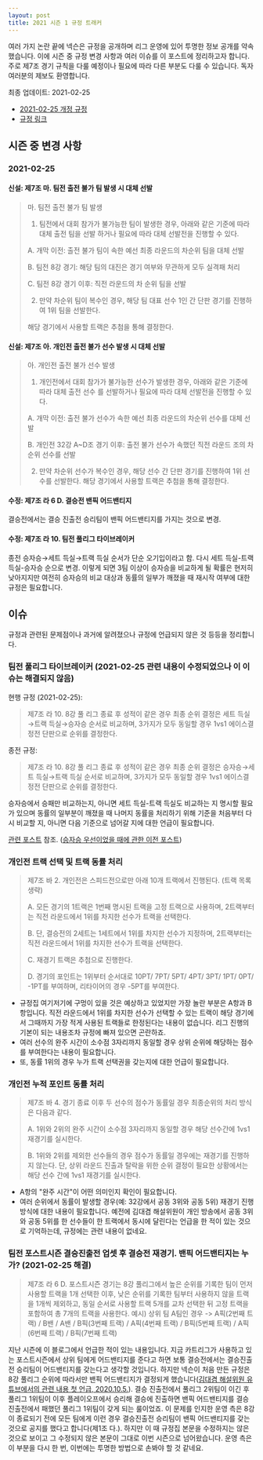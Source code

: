 ```yaml
---
layout: post
title: 2021 시즌 1 규정 트래커
---
```

여러 가지 논란 끝에 넥슨은 규정을 공개하며 리그 운영에 있어 투명한 정보 공개를 약속했습니다.
이에 시즌 중 규정 변경 사항과 여러 이슈를 이 포스트에 정리하고자 합니다. 주로 제7조 경기 규칙을 다룰 예정이나 필요에 따라 다른 부분도 다룰 수 있습니다.
독자 여러분의 제보도 환영합니다.

최종 업데이트: 2021-02-25

- [2021-02-25 개정 규정](https://drive.google.com/file/d/1DAG4tIDW113wBY-fSe4JilZMnaCNVJs0/view)
- [규정 링크](https://drive.google.com/file/d/19g9LzjhLCHP9WBJ5DBoq0emRZQCdAPFG/view)

## 시즌 중 변경 사항
### 2021-02-25

#### 신설: 제7조 마. 팀전 출전 불가 팀 발생 시 대체 선발


> 마. 팀전 출전 불가 팀 발생
> 
> 1. 팀전에서 대회 참가가 불가능한 팀이 발생한 경우, 아래와 같은 기준에 따라 대체 출전 팀을 선발
> 하거나 필요에 따라 대체 선발전을 진행할 수 있다.
> 
> A. 개막 이전: 출전 불가 팀이 속한 예선 최종 라운드의 차순위 팀을 대체 선발
> 
> B. 팀전 8강 경기: 해당 팀의 대진은 경기 여부와 무관하게 모두 실격패 처리
> 
> C. 팀전 8강 경기 이후: 직전 라운드의 차 순위 팀을 선발
> 
> 2. 만약 차순위 팀이 복수인 경우, 해당 팀 대표 선수 1인 간 단판 경기를 진행하여 1위 팀을 선발한다.
> 
> 해당 경기에서 사용할 트랙은 추첨을 통해 결정한다.

#### 신설: 제7조 아. 개인전 출전 불가 선수 발생 시 대체 선발

> 아. 개인전 출전 불가 선수 발생
> 
> 1. 개인전에서 대회 참가가 불가능한 선수가 발생한 경우, 아래와 같은 기준에 따라 대체 출전 선수
> 를 선발하거나 필요에 따라 대체 선발전을 진행할 수 있다.
> 
> A. 개막 이전: 출전 불가 선수가 속한 예선 최종 라운드의 차순위 선수를 대체 선발
> 
> B. 개인전 32강 A~D조 경기 이후: 출전 불가 선수가 속했던 직전 라운드 조의 차 순위 선수를 선발
> 
> 2. 만약 차순위 선수가 복수인 경우, 해당 선수 간 단판 경기를 진행하여 1위 선수를 선발한다.
> 해당 경기에서 사용할 트랙은 추첨을 통해 결정한다.
> 

#### 수정: 제7조 라 6 D. 결승전 밴픽 어드밴티지

결승전에서는 결승 진출전 승리팀이 밴픽 어드밴티지를 가지는 것으로 변경. 

#### 수정: 제7조 라 10. 팀전 풀리그 타이브레이커

종전 승자승→세트 득실→트랙 득실 순서가 단순 오기입이라고 함. 다시 세트 득실-트랙 득실-승자승 순으로 변경. 이렇게 되면 3팀 이상이 승자승을 비교하게 될 확률은 현저히 낮아지지만 여전히 승자승의 비교 대상과 동률의 일부가 깨졌을 때 재시작 여부에 대한 규정은 필요합니다. 

## 이슈
규정과 관련된 문제점이나 과거에 알려졌으나 규정에 언급되지 않은 것 등등을 정리합니다.



### 팀전 풀리그 타이브레이커 (2021-02-25 관련 내용이 수정되었으나 이 이슈는 해결되지 않음)

현행 규정 (2021-02-25):

> 제7조 라 10. 8강 풀 리그 종료 후 성적이 같은 경우 최종 순위 결정은 세트 득실→트랙 득실→승자승 순서로 비교하며, 3가지가 모두 동일할 경우 1vs1 에이스결정전 단판으로 순위를 결정한다.

종전 규정:

> 제7조 라 10. 8강 풀 리그 종료 후 성적이 같은 경우 최종 순위 결정은 승자승→세트 득실→트랙 득실 순서로 비교하며, 3가지가 모두 동일할 경우 1vs1 에이스결정전 단판으로 순위를 결정한다.


승자승에서 승패만 비교하는지, 아니면 세트 득실-트랙 득실도 비교하는 지 명시할 필요가 있으며 동률의 일부분이 깨졌을 때 나머지 동률을 처리하기 위해 기준을 처음부터 다시 비교할 지, 아니면 다음 기준으로 넘어갈 지에 대한 언급이 필요합니다. 

[관련 포스트](../tiebreakers) 참조.
([승자승 우선이었을 때에 관한 이전 포스트](../tiebreakers-2))



### 개인전 트랙 선택 및 트랙 동률 처리

> 제7조 바 2. 개인전은 스피드전으로만 아래 10개 트랙에서 진행된다.
> (트랙 목록 생략)
>
> A. 모든 경기의 1트랙은 1번째 명시된 트랙을 고정 트랙으로 사용하며, 2트랙부터는 직전 라운드에서 1위를 차지한 선수가 트랙을 선택한다.
> 
> B. 단, 결승전의 2세트는 1세트에서 1위를 차지한 선수가 지정하며, 2트랙부터는 직전 라운드에서 1위를 차지한 선수가 트랙을 선택한다.
> 
> C. 재경기 트랙은 추첨으로 진행한다.
> 
> D. 경기의 포인트는 1위부터 순서대로 10PT/ 7PT/ 5PT/ 4PT/ 3PT/ 1PT/ 0PT/ -1PT를 부여하며, 리타이어의 경우 -5PT를 부여한다.

- 규정집 여기저기에 구멍이 있을 것은 예상하고 있었지만 가장 놀란 부분은 A항과 B항입니다. 
직전 라운드에서 1위를 차지한 선수가 선택할 수 있는 트랙이 해당 경기에서 그때까지 가장 적게 사용된 트랙들로 한정된다는 내용이 없습니다.
리그 진행의 기본이 되는 내용조차 규정에 빠져 있으면 곤란하죠. 
- 여러 선수의 완주 시간이 소수점 3자리까지 동일할 경우 상위 순위에 해당하는 점수를 부여한다는 내용이 필요합니다. 
- 또, 동률 1위의 경우 누가 트랙 선택권을 갖는지에 대한 언급이 필요합니다.

### 개인전 누적 포인트 동률 처리

> 제7조 바 4. 경기 종료 이후 두 선수의 점수가 동률일 경우 최종순위의 처리 방식은 다음과 같다.
> 
> A. 1위와 2위의 완주 시간이 소수점 3자리까지 동일할 경우 해당 선수간에 1vs1 재경기를 실시한다.
> 
> B. 1위와 2위를 제외한 선수들의 경우 점수가 동률일 경우에는 재경기를 진행하지 않는다. 단, 상위 라운드 진출과 탈락을 위한 순위 결정이 필요한 상황에서는 해당 선수 간에 1vs1 재경기를 실시한다.

- A항의 "완주 시간"이 어떤 의미인지 확인이 필요합니다. 
- 여러 순위에서 동률이 발생할 경우(예: 32강에서 공동 3위와 공동 5위) 재경기 진행 방식에 대한 내용이 필요합니다. 
예전에 김대겸 해설위원이 개인 방송에서 공동 3위와 공동 5위를 한 선수들이 한 트랙에서 동시에 달린다는 언급을 한 적이 있는 것으로 기억하는데, 규정에는 관련 내용이 없네요.

### 팀전 포스트시즌 결승진출전 업셋 후 결승전 재경기. 밴픽 어드밴티지는 누가? (2021-02-25 해결)

> 제7조 라 6 D. 포스트시즌 경기는 8강 풀리그에서 높은 순위를 기록한 팀이 먼저 사용할 트랙을 1개 선택한 이후, 낮은 순위를 기록한 팀부터 사용하지 않을 트랙을 1개씩 제외하고, 동일 순서로 사용할
트랙 5개를 교차 선택한 뒤 고정 트랙을 포함하여 총 7개의 트랙을 사용한다.
예시) 상위 팀 A팀인 경우 -> A픽(2번째 트랙) / B밴 / A밴 / B픽(3번째 트랙) / A픽(4번째 트랙) / B픽(5번째 트랙) / A픽(6번째 트랙) / B픽(7번째 트랙)

지난 시즌에 이 블로그에서 언급한 적이 있는 내용입니다. 
지금 카트리그가 사용하고 있는 포스트시즌에서 상위 팀에게 어드밴티지를 준다고 하면 보통 결승전에서는 결승진출전 승리팀이 어드밴티지를 갖는다고 생각할 것입니다.
하지만 넥슨이 처음 만든 규정은 8강 풀리그 순위에 따라서만 밴픽 어드밴티지가 결정되게 했습니다([김대겸 해설위원 유튜브에서의 관련 내용 첫 언급, 2020.10.5.](https://youtu.be/Df3vo0ENzYk?t=186)).
결승 진출전에서 풀리그 2위팀이 이긴 후 풀리그 1위팀이 이후 플레이오프에서 승리해 결승에 진출하면 밴픽 어드밴티지를 결승진출전에서 패했던 풀리그 1위팀이 갖게 되는 룰이었죠. 
이 문제를 인지한 운영 측은 8강이 종료되기 전에 모든 팀에게 이런 경우 결승진출전 승리팀이 밴픽 어드밴티지를 갖는 것으로 공지를 했다고 합니다(제1조 다.).
하지만 이 때 규정집 본문을 수정하지는 않은 것으로 보이고 그 수정되지 않은 본문이 그대로 이번 시즌으로 넘어왔습니다. 
운영 측은 이 부분을 다시 한 번, 이번에는 투명한 방법으로 손봐야 할 것 같네요.

